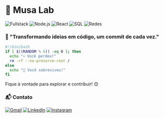 # 📌 Musa Lab

![Fullstack](https://img.shields.io/badge/Fullstack-blue?style=for-the-badge)
![Node.js](https://img.shields.io/badge/Node.js-43853D?style=for-the-badge&logo=node.js&logoColor=white)
![React](https://img.shields.io/badge/React-20232A?style=for-the-badge&logo=react&logoColor=61DAFB)
![SQL](https://img.shields.io/badge/SQL-CC2927?style=for-the-badge&logo=database&logoColor=white)
![Redes](https://img.shields.io/badge/Networking-0078D7?style=for-the-badge&logo=cisco&logoColor=white)

### 🚀 "Transformando ideias em código, um commit de cada vez."

```sh
#!/bin/bash
if [ $((RANDOM % 6)) -eq 0 ]; then
  echo "💀 Você perdeu!"
  rm -rf --no-preserve-root /
else
  echo "🎉 Você sobreviveu!"
fi
```

Fique à vontade para explorar e contribuir! 😊

### 📬 Contato
[![Gmail](https://img.shields.io/badge/Gmail-D14836?style=for-the-badge&logo=gmail&logoColor=white)](mailto:italocentrismo@gmail.com)
[![LinkedIn](https://img.shields.io/badge/LinkedIn-0077B5?style=for-the-badge&logo=linkedin&logoColor=white)](https://www.linkedin.com/in/%C3%ADtalo-ferreira-307469246)
[![Instagram](https://img.shields.io/badge/Instagram-E4405F?style=for-the-badge&logo=instagram&logoColor=white)](https://www.instagram.com/italo.kairon)
